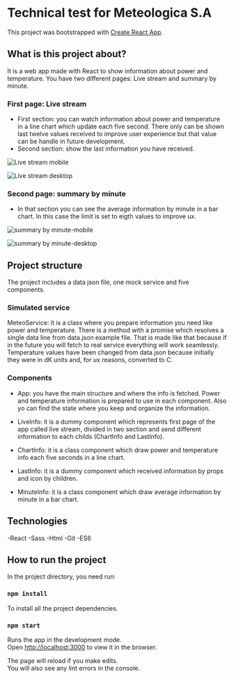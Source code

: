 # Technical test for Meteologica S.A

This project was bootstrapped with [Create React App](https://github.com/facebook/create-react-app).

## What is this project about?

It is a web app made with React to show information about power and temperature.
You have two different pages: Live stream and summary by minute.

### First page: Live stream
- First section:  you can watch information about power and temperature in a line chart which update each five second. There only can be shown last twelve values received to improve user experience but that value can be handle in future development.
- Second section: show the last information you have received.

![Live stream mobile](https://raw.github.com/PozaTR/prueba_meteologica/master/assets/live-stream-mobile.png?raw=true "Live stream mobile")

![Live stream desktop](https://raw.github.com/PozaTR/prueba_meteologica/master/assets/live-stream-desktop.png?raw=true "Live stream desktop")

### Second page: summary by minute
- In that section you can see the average information by minute in a bar chart. In this case the limit is set to eigth values to improve ux.

![summary by minute-mobile](https://raw.github.com/PozaTR/prueba_meteologica/master/assets/summary-by-minute-mobile.png?raw=true "summary by minute mobile")

![summary by minute-desktop](https://raw.github.com/PozaTR/prueba_meteologica/master/assets/summary-by-minute-desktop.png?raw=true "summary by minute desktop")



## Project structure

The project includes a data json file, one mock service and five components.

### Simulated service

MeteoService: it is a class where you prepare information you need like power and temperature. There is a method with a promise which resolves a single data line from data.json example file.
That is made like that because if in the future you will fetch to real service everything will work seamlessly.
Temperature values have been changed from data.json because initially they were in dK units and, for ux reasons, converted to C.

### Components

- App: you have the main structure and where the info is fetched. Power and temperature information is prepared to use in each component. Also yo can find the state where you keep and organize the information.

- LiveInfo: it is a dummy component which represents first page of the app called live stream, divided in two section and send different information to each childs (ChartInfo and LastInfo).
- ChartInfo: it is a class component which draw power and temperature info each five seconds in a line chart.
- LastInfo: it is a dummy component which received information by props and icon by children.
- MinuteInfo: it is a class component which draw average information by minute in a bar chart.


## Technologies

-React
-Sass
-Html
-Git
-ES6

## How to run the project

In the project directory, you need run:

### `npm install`

To install all the project dependencies.

### `npm start`

Runs the app in the development mode.<br>
Open [http://localhost:3000](http://localhost:3000) to view it in the browser.

The page will reload if you make edits.<br>
You will also see any lint errors in the console.

